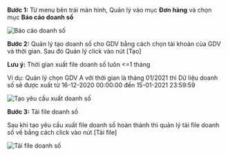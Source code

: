 **Bước 1:** Từ menu bên trái màn hình, Quản lý vào mục **Đơn hàng** và chọn mục **Báo cáo doanh số**

![Báo cáo doanh số](https://user-images.githubusercontent.com/76998374/105573054-6f0fa400-5d8d-11eb-963d-ce9afc02864f.png)


**Bước 2:** Quản lý tạo doanh số cho GDV bằng cách chọn tài khoản của GDV và thời gian. Sau đó Quản lý click vào nút [Tạo]


**Lưu ý:** Thời gian xuất file doanh số luôn <=1 tháng


Ví dụ: Quản lý chọn GDV A với thời gian là tháng 01/2021 thì Dữ liệu doanh số sẽ được xuất từ 16-12-2020 00:00:00 đến 15-01-2021 23:59:59

![Tạo yêu cầu xuất doanh số](https://user-images.githubusercontent.com/76998374/105573153-21e00200-5d8e-11eb-81ea-f0e1938c3c31.png)

**Bước 3:** Tải file doanh số


Sau khi tạo yêu cầu xuất file doanh số hoàn thành thì quản lý tải file doanh số về bằng cách click vào nút [Tải file] 

![Tải file doanh số](https://user-images.githubusercontent.com/76998374/105573251-bd717280-5d8e-11eb-9631-21676a0dfd5a.png)



